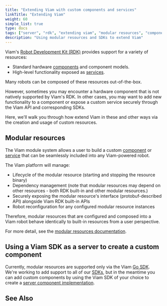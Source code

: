 ```yaml
---
title: "Extending Viam with custom components and services"
linkTitle: "Extending Viam"
weight: 60
simple_list: true
type: docs
tags: ["server", "rdk", "extending viam", "modular resources", "components", "services"]
description: "Using modular resources and SDKs to extend Viam"
---
```



Viam's [Robot Development Kit (RDK)](/product-overviews/rdk/) provides support for a variety of resources:

- Standard hardware [components](/components) and component models.
- High-level functionality exposed as [services](/services).

Many robots can be composed of these resources out-of-the-box.

However, sometimes you may encounter a hardware component that is not natively supported by Viam's RDK.
In other cases, you may want to add new functionality to a component or expose a custom service securely through the Viam API and corresponding SDKs.

Here, we'll walk you through how extend Viam in these and other ways via the creation and usage of custom resources.

## Modular resources

The Viam module system allows a user to build a custom [component](/components) or [service](/services) that can be seamlessly included into any Viam-powered robot.

The Viam platform will manage:

- Lifecycle of the modular resource (starting and stopping the resource binary)
- Dependency management (note that modular resources may depend on other resources - both RDK built-in and other modular resources.)
- Securely exposing the modular resource's interface (protobuf-described API) alongside Viam RDK built-in APIs
- Robot reconfiguration for any configured modular resource instances

Therefore, modular resources that are configured and composed into a Viam robot behave identically to built-in resources from a user perspective.

For more detail, see the [modular resources documentation](/product-overviews/extending-viam/modular-resources/).

## Using a Viam SDK as a server to create a custom component

Currently, modular resources are supported only via the Viam [Go SDK](https://pkg.go.dev/go.viam.com/rdk).
We're working to add support to all of our [SDKs](product-overviews/sdk-as-client/), but in the meantime you can add custom components by using the Viam SDK of your choice to create a [server component implementation](/product-overviews/extending-viam/sdk-as-server/).

## See Also
